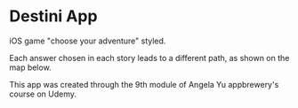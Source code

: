 # Destini App
iOS game "choose your adventure" styled.

Each answer chosen in each story leads to a different path, as shown on the map below.

This app was created through the 9th module of Angela Yu appbrewery's course on Udemy.

